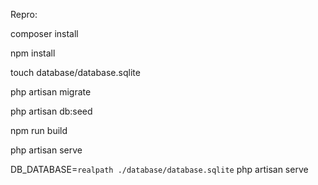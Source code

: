 

Repro:


composer install

npm install

touch database/database.sqlite

php artisan migrate

php artisan db:seed

npm run build

php artisan serve

DB_DATABASE=`realpath ./database/database.sqlite` php artisan serve

